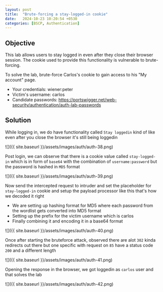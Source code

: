 ```yaml
---
layout: post
title:  "Brute-forcing a stay-logged-in cookie"
date:   2024-10-23 10:20:54 +0530
categories: [BSCP, Authentication]
---
```


## Objective 

This lab allows users to stay logged in even after they close their browser session. The cookie used to provide this functionality is vulnerable to brute-forcing.

To solve the lab, brute-force Carlos's cookie to gain access to his "My account" page.
- Your credentials: wiener:peter
- Victim's username: carlos
- Candidate passwords: https://portswigger.net/web-security/authentication/auth-lab-passwords

## Solution 

While logging in, we do have functionality called `Stay loggedin` kind of like even after you close the browser it's still being loggedin 

![]({{ site.baseurl }}/assets/images/auth/auth-38.png)

Post login, we can observe that there is a cookie value called `stay-logged-in` which is in form of `base64` with the combination of `username:password` but the password is hashed in `MD5` format

![]({{ site.baseurl }}/assets/images/auth/auth-39.png)

Now send the intercepted request to intruder and set the placeholder for `stay-logged-in` cookie and setup the payload processor like this that's how we decoded it right 

- We are setting up hashing format for MD5 where each password from the wordlist gets converted into MD5 format  
- Setting up the prefix for the victim username which is carlos
- Finally combining it and encoding it in a base64 format

![]({{ site.baseurl }}/assets/images/auth/auth-40.png)

Once after starting the bruteforce attack, observed there are alot `302` kinda redirects out there but one specific with request on `85` have a status code `200` and a different length 

![]({{ site.baseurl }}/assets/images/auth/auth-41.png)

Opening the response in the browser, we got loggedin as `carlos` user and that solves the lab 

![]({{ site.baseurl }}/assets/images/auth/auth-42.png)